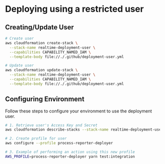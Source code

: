# Deploying using a restricted user

## Creating/Update User

```bash
# Create user
aws cloudformation create-stack \
  --stack-name realtime-deployment-user \
  --capabilities CAPABILITY_NAMED_IAM \
  --template-body file://./.github/deployment-user.yml

# Update user
aws cloudformation update-stack \
  --stack-name realtime-deployment-user \
  --capabilities CAPABILITY_NAMED_IAM \
  --template-body file://./.github/deployment-user.yml
```


## Configuring Environment

Follow these steps to configure your environment to use the deployment user.

```bash
# 1. Retrieve user's Access Key and Secret
aws cloudformation describe-stacks --stack-name realtime-deployment-user

# 2. Create profile for user
aws configure --profile process-reporter-deployer

# 3. Example of performing an action using this new profile
AWS_PROFILE=process-reporter-deployer yarn test:integration
```
